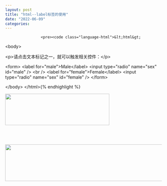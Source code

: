 ```yaml
---
layout: post
title: "html--label标签的使用"
date: "2022-06-09"
categories: 
---
```


                    <pre><code class="language-html">&lt;html&gt;
&lt;body&gt;

&lt;p&gt;请点击文本标记之一，就可以触发相关控件：&lt;/p&gt;

&lt;form&gt;
&lt;label for="male"&gt;Male&lt;/label&gt;
&lt;input type="radio" name="sex" id="male" /&gt;
&lt;br /&gt;
&lt;label for="female"&gt;Female&lt;/label&gt;
&lt;input type="radio" name="sex" id="female" /&gt;
&lt;/form&gt;

&lt;/body&gt;
&lt;/html&gt;{% endhighlight %} 
<p><img alt="" height="101" src="https://img-blog.csdnimg.cn/e2c97f37a3424450b4a4630e6d32c9b2.png?x-oss-process=image/watermark,type_d3F5LXplbmhlaQ,shadow_50,text_Q1NETiBA6K645aKo44Gu5bCP6J206J22,size_9,color_FFFFFF,t_70,g_se,x_16" width="335"></p> 
<p style="text-align:center;"> <img alt="" src="https://img-blog.csdnimg.cn/4ea6543656974aaf8372260cbd07674b.png?x-oss-process=image/watermark,type_d3F5LXplbmhlaQ,shadow_50,text_Q1NETiBA6K645aKo44Gu5bCP6J206J22,size_20,color_FFFFFF,t_70,g_se,x_16"></p> 
<p> <img alt="" height="118" src="https://img-blog.csdnimg.cn/4b9051f3e792499b9f6f9d3e5cc505a4.png?x-oss-process=image/watermark,type_d3F5LXplbmhlaQ,shadow_50,text_Q1NETiBA6K645aKo44Gu5bCP6J206J22,size_17,color_FFFFFF,t_70,g_se,x_16" width="616"></p> 
<p></p>
                
